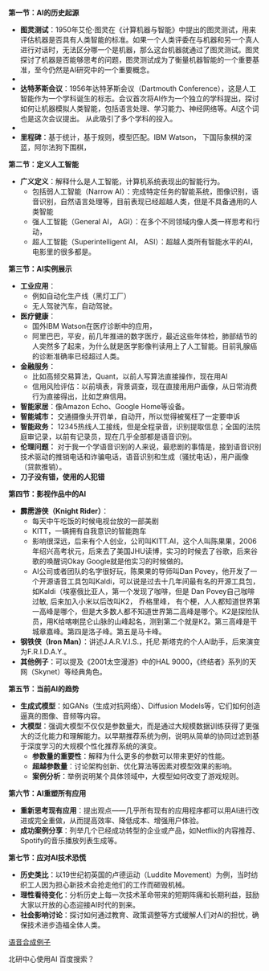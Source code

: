 

**第一节：AI的历史起源**
- **图灵测试**：1950年艾伦·图灵在《计算机器与智能》中提出的图灵测试，用来评估机器是否具有人类智能的标准。如果一个人类评委在与机器和另一个真人进行对话时，无法区分哪一个是机器，那么这台机器就通过了图灵测试。图灵探讨了机器是否能够思考的问题，图灵测试成为了衡量机器智能的一个重要基准，至今仍然是AI研究中的一个重要概念。
-
- **达特茅斯会议**：1956年达特茅斯会议（Dartmouth Conference），这是人工智能作为一个学科诞生的标志。会议首次将AI作为一个独立的学科提出，探讨如何让机器模拟人类智能，包括语言处理、学习能力、神经网络等。AI这个词也是这次会议提出。 从此吸引了多个学科的投入。
-
- **里程碑**：基于统计，基于规则，模型匹配。IBM Watson， 下国际象棋的深蓝，阿尔法狗下围棋，

**第二节：定义人工智能**

- **广义定义**：解释什么是人工智能，计算机系统表现出的智能行为。 
	- 包括弱人工智能（Narrow AI）：完成特定任务的智能系统，图像识别，语音识别，自然语言处理等，目前表现已经超越人类，但是不具备通用的人类智能
	- 强人工智能（General AI， AGI）：在多个不同领域内像人类一样思考和行动，
	- 超人工智能（Superintelligent AI， ASI）：超越人类所有智能水平的AI，电影里的很多都是。


**第三节：AI实例展示**
- **工业应用**：
	- 例如自动化生产线（黑灯工厂）
	- 无人驾驶汽车，自动驾驶。
- **医疗健康**：
	- 国外IBM Watson在医疗诊断中的应用，
	- 阿里巴巴，平安，前几年推进的数字医疗，最近这些年体检，肺部结节的人突然多了起来，为什么就是医学影像判读用上了人工智能。目前乳腺癌的诊断准确率已经超过人类。
- **金融服务**：
	- 比如高频交易算法，Quant，以前人写算法直接操作，现在用AI
	- 信用风险评估：以前填表，背景调查，现在直接用用户画像，从日常消费行为直接得出，比如芝麻信用。
- **智能家居**：像Amazon Echo、Google Home等设备。
- **智能城市：** 交通摄像头开罚单，自动开，所以觉得被冤枉了一定要申诉
- **智能政务：** 12345热线人工接线，但是全程录音，识别提取信息；全国的法院庭审记录，以前有记录员，现在几乎全部都是语音识别。
- **伦理问题：** 对于我一个学语音识别的人来说，最悲剧的事情是，接到语音识别技术驱动的推销电话和诈骗电话，语音识别和生成（骚扰电话），用户画像（贷款推销）。
- **刀子没有错，使用的人犯错**

**第四节：影视作品中的AI**
- **霹雳游侠（Knight Rider）**：
	- 每天中午吃饭的时候电视台放的一部美剧
	- KITT，一辆拥有自我意识的智能跑车
	- 影响很深远，后来有个人创业，公司叫KITT.AI，这个人叫陈果果，2006年绍兴高考状元，后来去了美国JHU读博，实习的时候去了谷歌，后来谷歌的唤醒词Okay Google就是他实习的时候做的。 
	- AI公司或者团队的名字很好玩，陈果果的导师叫Dan Povey，他开发了一个开源语音工具包叫Kaldi，可以说是过去十几年间最有名的开源工具包，如Kaldi（埃塞俄比亚人，第一个发现了咖啡，但是 Dan Povey自己咖啡过敏, 后来加入小米以后改叫K2， 乔格里峰， 有个梗，人人都知道世界第一高峰是哪个，但是大多数人都不知道世界第二高峰是哪个。K2是探险队员，用K给喀喇昆仑山脉的山峰起名，测到第二个就是K2。第三高峰是干城章嘉峰。第四是洛子峰。第五是马卡峰。
- **钢铁侠（Iron Man）**：讲述J.A.R.V.I.S.，托尼·斯塔克的个人AI助手，后来演变为F.R.I.D.A.Y.。
- **其他例子**：可以提及《2001太空漫游》中的HAL 9000，《终结者》系列的天网（Skynet）等经典角色。

**第五节：当前AI的趋势**
- **生成式模型**：如GANs（生成对抗网络）、Diffusion Models等，它们如何创造逼真的图像、音频等内容。
- **大模型**：强调大模型不仅仅是参数量大，而是通过大规模数据训练获得了更强大的泛化能力和理解能力。以早期推荐系统为例，说明从简单的协同过滤到基于深度学习的大规模个性化推荐系统的演变。
  - **参数量的重要性**：解释为什么更多的参数可以带来更好的性能。
  - **超越参数量**：讨论架构创新、优化算法等因素对模型效果的影响。
  - **案例分析**：举例说明某个具体领域中，大模型如何改变了游戏规则。

**第六节：AI重塑所有应用**
- **重新思考现有应用**：提出观点——几乎所有现有的应用程序都可以用AI进行改进或完全重做，从而提高效率、降低成本、增强用户体验。
- **成功案例分享**：列举几个已经成功转型的企业或产品，如Netflix的内容推荐、Spotify的音乐播放列表生成等。

**第七节：应对AI技术恐慌**
- **历史类比**：以19世纪初英国的卢德运动（Luddite Movement）为例，当时纺织工人因为担心新技术会抢走他们的工作而砸毁机械。
- **理性看待变化**：分析历史上每一次技术革命带来的短期阵痛和长期利益，鼓励大家以开放的心态迎接AI时代的到来。
- **社会影响讨论**：探讨如何通过教育、政策调整等方式缓解人们对AI的担忧，确保技术进步造福全体人类。

[语音合成例子](https://www.modelscope.cn/studios/modelscope/E2-F5-TTS)

北研中心使用AI
百度搜索？ 